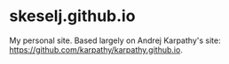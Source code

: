 # skeselj.github.io
My personal site. Based largely on Andrej Karpathy's site: https://github.com/karpathy/karpathy.github.io.
